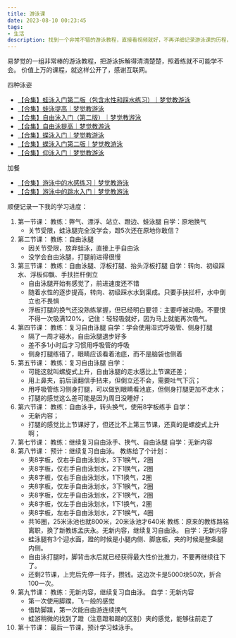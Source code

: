 ```yaml
---
title: 游泳课
date: 2023-08-10 00:23:45
tags:
- 生活
description: 找到一个非常不错的游泳教程，直接看视频就好，不再详细记录游泳课的历程，大致记录下进度就好。
---
```


易梦觉的一组非常棒的游泳教程，把游泳拆解得清清楚楚，照着练就不可能学不会。
价值上万的课程，就这样公开了，感谢互联网。

四种泳姿
- [【合集】蛙泳入门第二版（包含水性和踩水练习）｜梦觉教游泳](https://www.bilibili.com/video/BV1zA411p7TL)
- [【合集】蛙泳提高｜梦觉教游泳](https://www.bilibili.com/video/BV14s411r7tb/)
- [【合集】自由泳入门（第二版）｜梦觉教游泳](https://www.bilibili.com/video/BV1bx411L7sA/)
- [【合集】自由泳提高｜梦觉教游泳](https://www.bilibili.com/video/BV1M5411E7a6/)
- [【合集】蝶泳入门｜梦觉教游泳](https://www.bilibili.com/video/BV1Ux41117y5/)
- [【合集】蝶泳入门第二版｜梦觉教游泳](https://www.bilibili.com/video/BV1qM4y1A7hu/)
- [【合集】仰泳入门｜梦觉教游泳](https://www.bilibili.com/video/BV1Ts411h7r6/)

加餐
- [【合集】游泳中的水感练习｜梦觉教游泳](https://www.bilibili.com/video/BV1Mx411S7Tt/)
- [【合集】游泳中的跳水入门｜梦觉教游泳](https://www.bilibili.com/video/BV1Qx411U7DC/)

顺便记录一下我的学习进度：
1. 第一节课：
    教练：弊气、漂浮、站立、蹬边、蛙泳腿
    自学：原地换气
    - 关节受限，蛙泳腿完全没学会，蹬5次还在原地你敢信？
2. 第二节课：
    教练：自由泳腿
    - 因关节受限，放弃蛙泳，直接上手自由泳
    - 没学会自由泳腿，打腿前进得很慢
3. 第三节课：
    教练：自由泳腿、浮板打腿、抬头浮板打腿
    自学：转向、初级踩水、浮板仰飘、手扶拦杆倒立
    - 自由泳腿开始有感觉了，前进速度还不错
    - 随着水性的逐步提高，转向、初级踩水水到渠成。只要手扶拦杆，水中倒立也不畏惧
    - 浮板打腿的换气还没熟练掌握，但已经明白要领：主要呼被动吸。不要恨不得一次吸满120%，记住：轻轻吸就好，因为马上就能再次吸气。
4. 第四节课：
    教练：复习自由泳腿
    自学：学会使用湿式呼吸管、侧身打腿
    - 隔了一周才碰水，自由泳腿退步好多
    - 差不多1小时后才习惯用呼吸管的呼吸
    - 侧身打腿练错了，眼睛应该看着池底，而不是脑袋也侧着
5. 第五节课：
    教练：复习自由泳腿
    自学：
    - 可能这就叫螺旋式上升，自由泳腿的走水感比上节课还差；
    - 用上鼻夹，前后滚翻信手拈来，但倒立还不会，需要吐气下沉；
    - 用呼吸管练习侧身打腿，可以做到眼睛看池底，但侧身打腿更加不走水；
    - 打腿的感觉这么差可能是因为周日没睡好；
6. 第六节课：
    教练：自由泳手，转头换气，使用8字板练手
    自学：
    - 无新内容；
    - 打腿的感觉比上节课好了，但还比不上第三节课，还真的是螺旋式上升啊；
7. 第七节课：
    教练：继续复习自由泳手、换气、自由泳腿
    自学：无新内容
8. 第八节课：
    预计：继续复习自由泳。
    教练给了个计划：
    - 夹8字板，仅右手自由泳划水，3下1换气，2圈
    - 夹8字板，仅右手自由泳划水，2下1换气，2圈
    - 夹8字板，仅右手自由泳划水，1下1换气，2圈
    - 夹8字板，仅左手自由泳划水，3下1换气，2圈
    - 夹8字板，仅左手自由泳划水，2下1换气，2圈
    - 夹8字板，仅左手自由泳划水，1下1换气，2圈
    - 夹8字板，左右手自由泳划水，2下1换气，4圈
    - 共16圈，25米泳池也就800米，20米泳池才640米
    教练：原来的教练路铭离职，换了新教练孟庆永。无新内容，继续复习自由泳。
    自学：无新内容
    - 蛙泳腿有3个迎水面，蹬的时候是小腿内侧、脚底板，夹的时候是整条腿内侧。
    - 自由泳打腿时，脚背击水后就已经获得最大性价比推力，不要再继续往下了。
    - 还剩2节课，上完后先停一阵子，攒钱。这边次卡是5000块50次，折合100一次。
9. 第九节课：
    教练：无新内容，继续复习自由泳。
    自学：无新内容
    - 第一次使用脚蹼，飞一般的感觉
    - 借助脚蹼，第一次能自由游连续换气
    - 蛙游稍微的找到了蹬（注意蹬和踢的区别）夹的感觉，能够往前走了
10. 第十节课：
    最后一节课，预计学习蛙泳手。
